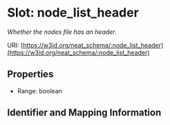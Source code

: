 # Slot: node_list_header
_Whether the nodes file has an header._


URI: [https://w3id.org/neat_schema/:node_list_header](https://w3id.org/neat_schema/:node_list_header)



<!-- no inheritance hierarchy -->


## Properties

 * Range: boolean



## Identifier and Mapping Information





